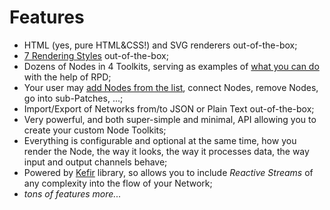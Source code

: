 # Features

* HTML (yes, pure HTML&amp;CSS!) and SVG renderers out-of-the-box;
* [7 Rendering Styles](./sections/setup.html#styles-and-renderers) out-of-the-box;
* Dozens of Nodes in 4 Toolkits, serving as examples of [what you can do](./sections/examples.html) with the help of RPD;
* Your user may [add Nodes from the list](./examples/sandbox.html), connect Nodes, remove Nodes, go into sub-Patches, ...;
* Import/Export of Networks from/to JSON or Plain Text out-of-the-box;
* Very powerful, and both super-simple and minimal, API allowing you to create your custom Node Toolkits;
* Everything is configurable and optional at the same time, how you render the Node, the way it looks, the way it processes data, the way input and output channels behave;
* Powered by [Kefir](http://rpominov.github.io/kefir/) library, so allows you to include _Reactive Streams_ of any complexity into the flow of your Network;
* _tons of features more..._
